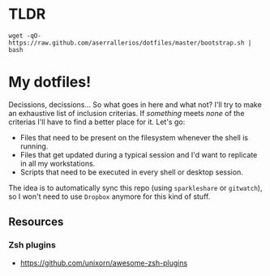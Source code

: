 # TLDR

`wget -qO- https://raw.github.com/aserrallerios/dotfiles/master/bootstrap.sh | bash`

# My dotfiles!

Decissions, decissions... So what goes in here and what not? I'll try to make an exhaustive list of inclusion criterias. If *something* meets *none* of the criterias I'll have to find a better place for it. Let's go:

* Files that need to be present on the filesystem whenever the shell is running.
* Files that get updated during a typical session and I'd want to replicate in all my workstations.
* Scripts that need to be executed in every shell or desktop session.

The idea is to automatically sync this repo (using `sparkleshare` or `gitwatch`), so I won't need to use `Dropbox` anymore for this kind of stuff.

## Resources

### Zsh plugins

* https://github.com/unixorn/awesome-zsh-plugins
